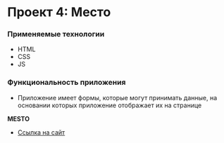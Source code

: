 # Проект 4: Место

### Применяемые технологии

* HTML
* CSS
* JS

### Функциональность приложения

* Приложение имеет формы, которые могут принимать данные, на основании которых приложение отображает их на странице

**MESTO**

* [Ссылка на сайт](https://aleksandrmenshchikov.github.io/mesto/index.html)

